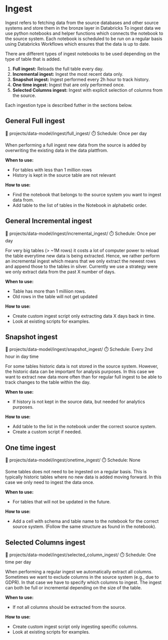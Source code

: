 # Ingest
Ingest refers to fetching data from the source databases and other source systems and store them in the bronze layer in Databricks To ingest data we use python notebooks and helper functions which connects the notebook to the source system. Each notebook is scheduled to be run on a regular basis using Databricks Workflows which ensures that the data is up to date.

There are different types of ingest notebooks to be used depending on the type of table that is added.
1. **Full ingest:** Reloads the full table every day.
2. **Incremental ingest:** Ingest the most recent data only.
3. **Snapshot ingest:** Ingest performed every 2h hour to track history.
4. **One time ingest:** Ingest that are only performed once.
5. **Selected Columns ingest:** Ingest with explicit selection of columns from the source.

Each ingestion type is described futher in the sections below.

## General Full ingest
📁 projects/data-model/ingest/full_ingest/
⏱️ Schedule: Once per day

When performing a full ingest new data from the source is added by overwriting the existing data in the data plattfrom.

**When to use:**
* For tables with less than 1 million rows
* History is kept in the source table are not relevant

**How to use:**
* Find the notebook that belongs to the source system you want to ingest data from. 
* Add table to the list of tables in the Notebook in alphabetic order.

## General Incremental ingest
📁 projects/data-model/ingest/incremental_ingest/
⏱️ Schedule: Once per day

For very big tables (> ~1M rows) it costs a lot of computer power to reload the table everytime new data is being extracted. Hence, we rather perform an incremental ingest which means that we only extract the newest rows and append those to the tables in silver. Currently we use a strategy were we only extract data from the past X number of days.

**When to use:**
* Table has more than 1 milliion rows.
* Old rows in the table will not get updated

**How to use:**
* Create custom ingest script only extracting data X days back in time.
* Look at existing scripts for examples.

## Snapshot ingest
📁 projects/data-model/ingest/snapshot_ingest/
⏱️ Schedule: Every 2nd hour in day time

For some tables historic data is not stored in the source system. However, the historic data can be important for analysis purposes. In this case we want to extract new data more often than for regular full ingest to be able to track changes to the table within the day.

**When to use:**
* If history is not kept in the source data, but needed for analytics purposes.

**How to use:**
* Add table to the list in the notebook under the correct source system.
* Create a custom script if needed.

## One time ingest
📁 projects/data-model/ingest/onetime_ingest/
⏱️ Schedule: None

Some tables does not need to be ingested on a regular basis. This is typically historic tables where no new data is added moving forward. In this case we only need to ingest the data once. 

**When to use:**
* For tables that will not be updated in the future.

**How to use:**
* Add a cell with schema and table name to the notebook for the correct source system. (Follow the same structure as found in the notebook).

## Selected Columns ingest
📁 projects/data-model/ingest/selected_column_ingest/
⏱️ Schedule: One time per day

When performing a regular ingest we automatically extract all columns. Sometimes we want to exclude columns in the source system (e.g., due to GDPR). In that case we have to specify which columns to ingest. The ingest can both be full or incremental depending on the size of the table.

**When to use:**
* If not all columns should be extracted from the source. 

**How to use:**
* Create custom ingest script only ingesting specific columns.
* Look at existing scripts for examples.